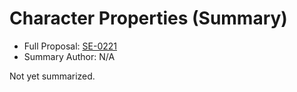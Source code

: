 # Character Properties (Summary)

* Full Proposal: [SE-0221](https://github.com/apple/swift-evolution/blob/main/proposals/0221-character-properties.md)
* Summary Author: N/A

Not yet summarized.
